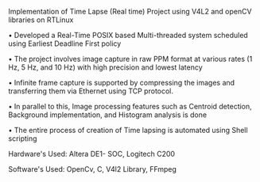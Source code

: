 Implementation of Time Lapse (Real time) Project using V4L2 and openCV libraries on RTLinux

• Developed a Real-Time POSIX based Multi-threaded system scheduled using Earliest Deadline First policy

• The project involves image capture in raw PPM format at various rates (1 Hz, 5 Hz, and 10 Hz) with high precision and lowest latency

• Infinite frame capture is supported by compressing the images and transferring them via Ethernet using TCP protocol.

• In parallel to this, Image processing features such as Centroid detection, Background implementation, and Histogram analysis is done

• The entire process of creation of Time lapsing is automated using Shell scripting 


Hardware's Used: Altera DE1- SOC, Logitech C200

Software's Used: OpenCv, C, V4l2 Library, FFmpeg

